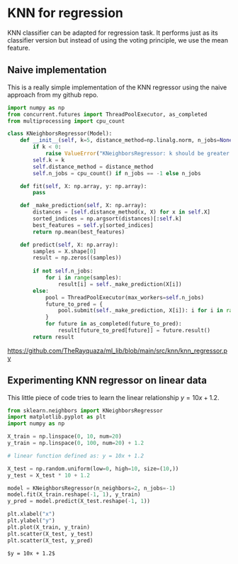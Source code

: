 # KNN for regression

KNN classifier can be adapted for regression task. It performs just as its classifier version but instead of using the voting principle, we use the mean feature. 

## Naive implementation

This is a really simple implementation of the KNN regressor using the naive approach from my github repo.
```python
import numpy as np
from concurrent.futures import ThreadPoolExecutor, as_completed
from multiprocessing import cpu_count

class KNeighborsRegressor(Model):
    def __init__(self, k=5, distance_method=np.linalg.norm, n_jobs=None):
        if k < 0:
            raise ValueError("KNeighborsRegressor: k should be greater than 0")
        self.k = k
        self.distance_method = distance_method
        self.n_jobs = cpu_count() if n_jobs == -1 else n_jobs

    def fit(self, X: np.array, y: np.array):
        pass

    def _make_prediction(self, X: np.array):
        distances = [self.distance_method(x, X) for x in self.X]
        sorted_indices = np.argsort(distances)[:self.k]
        best_features = self.y[sorted_indices]
        return np.mean(best_features)

    def predict(self, X: np.array):        
        samples = X.shape[0]
        result = np.zeros((samples))
        
        if not self.n_jobs:
            for i in range(samples):
                result[i] = self._make_prediction(X[i])
        else:
            pool = ThreadPoolExecutor(max_workers=self.n_jobs)
            future_to_pred = {
                pool.submit(self._make_prediction, X[i]): i for i in range(samples)
            }
            for future in as_completed(future_to_pred):
                result[future_to_pred[future]] = future.result()
        return result
```
https://github.com/TheRayquaza/ml_lib/blob/main/src/knn/knn_regressor.py

## Experimenting KNN regressor on linear data

This little piece of code tries to learn the linear relationship $y = 10x + 1.2$.

```python
from sklearn.neighbors import KNeighborsRegressor
import matplotlib.pyplot as plt
import numpy as np

X_train = np.linspace(0, 10, num=20)
y_train = np.linspace(0, 100, num=20) + 1.2

# linear function defined as: y = 10x + 1.2

X_test = np.random.uniform(low=0, high=10, size=(10,))
y_test = X_test * 10 + 1.2

model = KNeighborsRegressor(n_neighbors=2, n_jobs=-1)
model.fit(X_train.reshape(-1, 1), y_train)
y_pred = model.predict(X_test.reshape(-1, 1))

plt.xlabel("x")
plt.ylabel("y")
plt.plot(X_train, y_train)
plt.scatter(X_test, y_test)
plt.scatter(X_test, y_pred)
```
```{figure} https://raw.githubusercontent.com/TheRayquaza/therayquaza.github.io/main/images/machine_learning/knn/KNN_regressor_linear.png
$y = 10x + 1.2$
```
